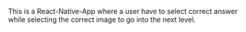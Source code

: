 This is a React-Native-App where a user have to select correct answer while selecting the correct image to go into the next level.
